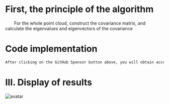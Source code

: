 #  First, the principle of the algorithm 

   For the whole point cloud, construct the covariance matrix, and calculate the eigenvalues and eigenvectors of the covariance

#  Code implementation 

  ```python  
After clicking on the GitHub Sponsor button above, you will obtain access permissions to my private code repository ( https://github.com/slowlon/my_code_bar ) to view this blog code. By searching the code number of this blog, you can find the code you need, code number is: 2024020309574231469
  ```  
#  III. Display of results 

 ![avatar]( e397615fb98c4b918cbbda3ecde80b37.png) 

